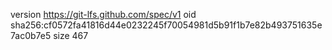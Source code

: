 version https://git-lfs.github.com/spec/v1
oid sha256:cf0572fa41816d44e0232245f70054981d5b91f1b7e82b493751635e7ac0b7e5
size 467
